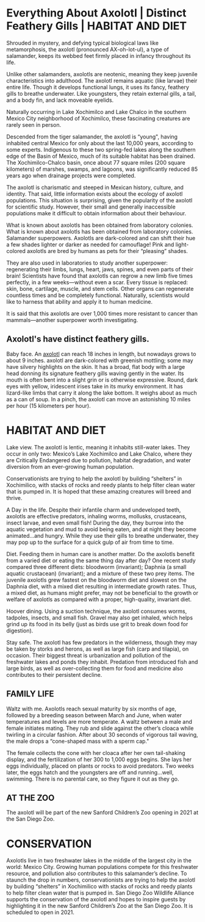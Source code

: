 # Everything About Axolotl | Distinct Feathery Gills | HABITAT AND DIET

Shrouded in mystery, and defying typical biological laws like metamorphosis, the axolotl (pronounced AX-oh-lot-ul), a type of salamander, keeps its webbed feet firmly placed in infancy throughout its life.

Unlike other salamanders, axolotls are neotenic, meaning they keep juvenile characteristics into adulthood. The axolotl remains aquatic (like larvae) their entire life. Though it develops functional lungs, it uses its fancy, feathery gills to breathe underwater. Like youngsters, they retain external gills, a tail, and a body fin, and lack moveable eyelids.

Naturally occurring in Lake Xochimilco and Lake Chalco in the southern Mexico City neighborhood of Xochimilco, these fascinating creatures are rarely seen in person.

Descended from the tiger salamander, the axolotl is “young", having inhabited central Mexico for only about the last 10,000 years, according to some experts. Indigenous to these two spring-fed lakes along the southern edge of the Basin of Mexico, much of its suitable habitat has been drained. The Xochimilco-Chalco basin, once about 77 square miles (200 square kilometers) of marshes, swamps, and lagoons, was significantly reduced 85 years ago when drainage projects were completed.

The axolotl is charismatic and steeped in Mexican history, culture, and identity.
That said, little information exists about the ecology of axolotl populations. This situation is surprising, given the popularity of the axolotl for scientific study. However, their small and generally inaccessible populations make it difficult to obtain information about their behaviour.

What is known about axolotls has been obtained from laboratory colonies.
What is known about axolotls has been obtained from laboratory colonies. Salamander superpowers. Axolotls are dark-colored and can shift their hue a few shades lighter or darker as needed for camouflage! Pink and light-colored axolotls are bred by humans as pets for their “pleasing” shades.

They are also used in laboratories to study another superpower: regenerating their limbs, lungs, heart, jaws, spines, and even parts of their brain! Scientists have found that axolotls can regrow a new limb five times perfectly, in a few weeks—without even a scar. Every tissue is replaced: skin, bone, cartilage, muscle, and stem cells. Other organs can regenerate countless times and be completely functional. Naturally, scientists would like to harness that ability and apply it to human medicine.

It is said that this axolotls are over 1,000 times more resistant to cancer than mammals—another superpower worth investigating.

## Axolotl's have distinct feathery gills.

Baby face. An [axolotl](https://fishinaquarium.com/axolotl/) can reach 18 inches in length, but nowadays grows to about 9 inches. axolotl are dark-colored with greenish mottling; some may have silvery highlights on the skin. It has a broad, flat body with a large head donning its signature feathery gills waving gently in the water. Its mouth is often bent into a slight grin or is otherwise expressive. Round, dark eyes with yellow, iridescent irises take in its murky environment. It has lizard-like limbs that carry it along the lake bottom. It weighs about as much as a can of soup. In a pinch, the axolotl can move an astonishing 10 miles per hour (15 kilometers per hour).

# HABITAT AND DIET

Lake view. The axolotl is lentic, meaning it inhabits still-water lakes. They occur in only two: Mexico’s Lake Xochimilco and Lake Chalco, where they are Critically Endangered due to pollution, habitat degradation, and water diversion from an ever-growing human population.

Conservationists are trying to help the axolotl by building “shelters” in Xochimilico, with stacks of rocks and reedy plants to help filter clean water that is pumped in. It is hoped that these amazing creatures will breed and thrive.

A Day in the life. Despite their infantile charm and undeveloped teeth, axolotls are effective predators, inhaling worms, mollusks, crustaceans, insect larvae, and even small fish! During the day, they burrow into the aquatic vegetation and mud to avoid being eaten, and at night they become animated…and hungry. While they use their gills to breathe underwater, they may pop up to the surface for a quick gulp of air from time to time.

Diet. Feeding them in human care is another matter. Do the axolotls benefit from a varied diet or eating the same thing day after day? One recent study compared three different diets: bloodworm (invariant); Daphnia (a small aquatic crustacean) (invariant); and a mixture of these two prey items. The juvenile axolotls grew fastest on the bloodworm diet and slowest on the Daphnia diet, with a mixed diet resulting in intermediate growth rates. Thus, a mixed diet, as humans might prefer, may not be beneficial to the growth or welfare of axolotls as compared with a proper, high-quality, invariant diet.

Hoover dining. Using a suction technique, the axolotl consumes worms, tadpoles, insects, and small fish. Gravel may also get inhaled, which helps grind up its food in its belly (just as birds use grit to break down food for digestion).

Stay safe. The axolotl has few predators in the wilderness, though they may be taken by storks and herons, as well as large fish (carp and tilapia), on occasion. Their biggest threat is urbanization and pollution of the freshwater lakes and ponds they inhabit. Predation from introduced fish and large birds, as well as over-collecting them for food and medicine also contributes to their persistent decline.

## FAMILY LIFE

Waltz with me. Axolotls reach sexual maturity by six months of age, followed by a breeding season between March and June, when water temperatures and levels are more temperate.
A waltz between a male and female initiates mating. They rub and slide against the other’s cloaca while twirling in a circular fashion. After about 30 seconds of vigorous tail waving, the male drops a “cone-shaped mass with a sperm cap."

The female collects the cone with her cloaca after her own tail-shaking display, and the fertilization of her 300 to 1,000 eggs begins. She lays her eggs individually, placed on plants or rocks to avoid predators. Two weeks later, the eggs hatch and the youngsters are off and running…well, swimming. There is no parental care, so they figure it out as they go.

## AT THE ZOO

The axolotl will be part of the new Sanford Children’s Zoo opening in 2021 at the San Diego Zoo.

# CONSERVATION

Axolotls live in two freshwater lakes in the middle of the largest city in the world: Mexico City. Growing human populations compete for this freshwater resource, and pollution also contributes to this salamander’s decline.
To staunch the drop in numbers, conservationists are trying to help the axolotl by building “shelters” in Xochimilico with stacks of rocks and reedy plants to help filter clean water that is pumped in.
San Diego Zoo Wildlife Alliance supports the conservation of the axolotl and hopes to inspire guests by highlighting it in the new Sanford Children’s Zoo at the San Diego Zoo. It is scheduled to open in 2021.

